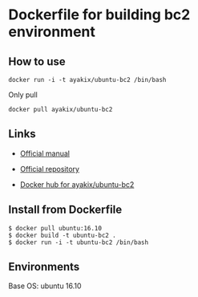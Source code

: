 Dockerfile for building bc2 environment
=====================================

## How to use
```
docker run -i -t ayakix/ubuntu-bc2 /bin/bash
```

Only pull
```
docker pull ayakix/ubuntu-bc2
```

## Links
* [Official manual](https://bc-2.jp/sde.html)

* [Official repository](https://github.com/dgarage/bc2)

* [Docker hub for ayakix/ubuntu-bc2](https://hub.docker.com/r/ayakix/ubuntu-bc2/)

## Install from Dockerfile
```
$ docker pull ubuntu:16.10
$ docker build -t ubuntu-bc2 .
$ docker run -i -t ubuntu-bc2 /bin/bash
```

## Environments
Base OS: ubuntu 16.10
